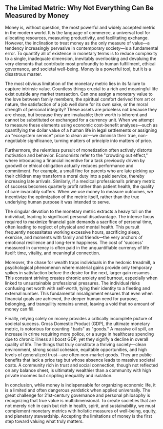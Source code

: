## The Limited Metric: Why Not Everything Can Be Measured by Money

Money is, without question, the most powerful and widely accepted metric in the modern world. It is the language of commerce, a universal tool for allocating resources, measuring productivity, and facilitating exchange. However, the inclination to treat money as the only measure of value—a tendency increasingly pervasive in contemporary society—is a fundamental error. To quantify all of existence in monetary terms is to reduce complexity to a single, inadequate dimension, inevitably overlooking and devaluing the very elements that contribute most profoundly to human fulfillment, ethical governance, and societal well-being. Money is a powerful tool, but it is a disastrous master.

The most obvious limitation of the monetary metric lies in its failure to capture intrinsic value. Countless things crucial to a rich and meaningful life exist outside any market transaction. Can one assign a monetary value to the love between family members, the spiritual comfort derived from art or nature, the satisfaction of a job well done for its own sake, or the moral strength of personal integrity? These assets are priceless not because they are cheap, but because they are invaluable; their worth is inherent and cannot be substituted or exchanged for a currency unit. When we attempt to measure these elements using economic cost-benefit analyses—such as quantifying the dollar value of a human life in legal settlements or assigning an "ecosystem service" price to clean air—we diminish their true, non-negotiable significance, turning matters of principle into matters of price.

Furthermore, the relentless pursuit of monetization often actively distorts motivation and behavior. Economists refer to the "crowding out effect," where introducing a financial incentive for a task previously driven by goodwill or ethical obligation actually reduces performance and commitment. For example, a small fine for parents who are late picking up their children may transform a moral duty into a paid service, thereby increasing late arrivals. Similarly, if a medical professional’s primary metric of success becomes quarterly profit rather than patient health, the quality of care invariably suffers. When we use money to measure outcomes, we incentivize the optimization of the metric itself, rather than the true underlying human purpose it was intended to serve.

The singular devotion to the monetary metric extracts a heavy toll on the individual, leading to significant personal disadvantage. The intense focus required to maximize financial gain demands a sacrifice of personal time, often leading to neglect of physical and mental health. This pursuit frequently necessitates working excessive hours, sacrificing sleep, exercise, and moments with family and friends—the very anchors of emotional resilience and long-term happiness. The cost of 'success' measured in currency is often paid in the unquantifiable currency of life itself: time, vitality, and meaningful connection.

Moreover, the chase for wealth traps individuals in the hedonic treadmill, a psychological phenomenon where material gains provide only temporary spikes in satisfaction before the desire for the next, larger gain resumes . This constant striving creates chronic anxiety and burnout, especially when linked to unsustainable professional pressures. The individual risks confusing net worth with self-worth, tying their identity to a fleeting and external number. This fundamental misalignment ensures that even when financial goals are achieved, the deeper human need for purpose, belonging, and tranquility remains unmet, leaving a void that no amount of money can fill.

Finally, relying solely on money provides a critically incomplete picture of societal success. Gross Domestic Product (GDP), the ultimate monetary metric, is notorious for counting "bads" as "goods." A massive oil spill, an increase in crime requiring more police, or a surge in healthcare spending due to chronic illness all boost GDP, yet they signify a decline in overall quality of life. The things that truly constitute a thriving society—clean environment, strong social cohesion, equitable opportunities, and high levels of generalized trust—are often non-market goods. They are public benefits that lack a price tag but whose absence leads to massive societal costs. A community rich in trust and social connection, though not reflected on any balance sheet, is ultimately wealthier than a community with high private incomes but crippling inequality and isolation.

In conclusion, while money is indispensable for organizing economic life, it is a limited and often dangerous yardstick when applied universally. The great challenge for 21st-century governance and personal philosophy is recognizing that true value is multidimensional. To create societies that are not merely rich in cash but rich in health, spirit, and sustainability, we must complement monetary metrics with holistic measures of well-being, equity, and planetary stewardship. Accepting the limitations of money is the first step toward valuing what truly matters.